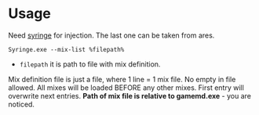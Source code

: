 # Usage

Need [syringe](https://github.com/Multfinite/Syringe) for injection. The last one can be taken from ares.

`Syringe.exe --mix-list %filepath%`

- `filepath` it is path to file with mix definition.

Mix definition file is just a file, where 1 line = 1 mix file. No empty in file allowed. All mixes will be loaded BEFORE any other mixes. First entry will overwrite next entries. **Path of mix file is relative to gamemd.exe** - you are noticed.